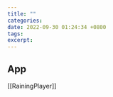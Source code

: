 ```yaml
---
title: ""
categories: 
date: 2022-09-30 01:24:34 +0800
tags: 
excerpt: 
---
```




## App

[[RainingPlayer]]






